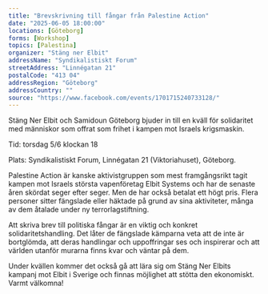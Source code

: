 ```yaml
---
title: "Brevskrivning till fångar från Palestine Action"
date: "2025-06-05 18:00:00"
locations: [Göteborg]
forms: [Workshop]
topics: [Palestina]
organizer: "Stäng ner Elbit"
addressName: "Syndikalistiskt Forum"
streetAddress: "Linnégatan 21"
postalCode: "413 04"
addressRegion: "Göteborg"
addressCountry: ""
source: "https://www.facebook.com/events/1701715240733128/"
---
```

Stäng Ner Elbit och Samidoun Göteborg bjuder in till en kväll för solidaritet med människor som offrat som frihet i kampen mot Israels krigsmaskin.

Tid: torsdag 5/6 klockan 18

Plats: Syndikalistiskt Forum, Linnégatan 21 (Viktoriahuset), Göteborg.

Palestine Action är kanske aktivistgruppen som mest framgångsrikt tagit kampen mot Israels största vapenföretag Elbit Systems och har de senaste åren skördat seger efter seger. Men de har också betalat ett högt pris. Flera personer sitter fängslade eller häktade på grund av sina aktiviteter, många av dem åtalade under ny terrorlagstiftning.

Att skriva brev till politiska fångar är en viktig och konkret solidaritetshandling. Det låter de fängslade kämparna veta att de inte är bortglömda, att deras handlingar och uppoffringar ses och inspirerar och att världen utanför murarna finns kvar och väntar på dem.

Under kvällen kommer det också gå att lära sig om Stäng Ner Elbits kampanj mot Elbit i Sverige och finnas möjlighet att stötta den ekonomiskt. Varmt välkomna!